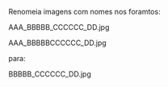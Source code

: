 Renomeia imagens com nomes nos foramtos:

AAA_BBBBB_CCCCCC_DD.jpg

AAA_BBBBBCCCCCC_DD.jpg

para:

BBBBB_CCCCCC_DD.jpg
